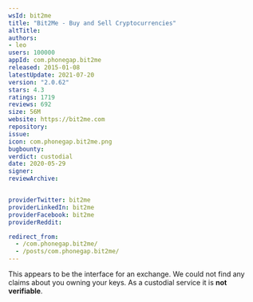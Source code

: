 ```yaml
---
wsId: bit2me
title: "Bit2Me - Buy and Sell Cryptocurrencies"
altTitle: 
authors:
- leo
users: 100000
appId: com.phonegap.bit2me
released: 2015-01-08
latestUpdate: 2021-07-20
version: "2.0.62"
stars: 4.3
ratings: 1719
reviews: 692
size: 56M
website: https://bit2me.com
repository: 
issue: 
icon: com.phonegap.bit2me.png
bugbounty: 
verdict: custodial
date: 2020-05-29
signer: 
reviewArchive:


providerTwitter: bit2me
providerLinkedIn: bit2me
providerFacebook: bit2me
providerReddit: 

redirect_from:
  - /com.phonegap.bit2me/
  - /posts/com.phonegap.bit2me/
---
```



This appears to be the interface for an exchange. We could not find any claims
about you owning your keys. As a custodial service it is **not verifiable**.
